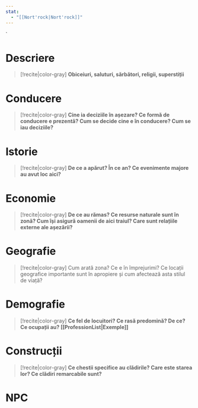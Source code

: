```yaml
---
stat:
  - "[[Nort'rock|Nort'rock]]"
---
```


`
# Descriere
> [!recite|color-gray] **Obiceiuri, saluturi, sărbători, religii, superstiții** 
# Conducere
> [!recite|color-gray] **Cine ia deciziile în așezare? Ce formă de conducere  e prezentă? Cum se decide cine e în conducere? Cum se iau deciziile?** 
# Istorie
> [!recite|color-gray] **De ce a apărut? În ce an? Ce evenimente majore au avut loc aici?**
# Economie
> [!recite|color-gray] **De ce au rămas? Ce resurse naturale sunt în zonă? Cum își asigură oamenii de aici traiul? Care sunt relațiile externe ale așezării?**
# Geografie
> [!recite|color-gray] Cum arată zona? Ce e în împrejurimi? Ce locații geografice importante sunt în apropiere și cum afectează asta stilul de viață?
# Demografie
> [!recite|color-gray]  **Ce fel de locuitori? Ce rasă predomină? De ce? Ce ocupații au? [[ProfessionList|Exemple]]**
# Construcții
> [!recite|color-gray] **Ce chestii specifice au clădirile? Care este starea lor? Ce clădiri remarcabile sunt?**
# NPC
